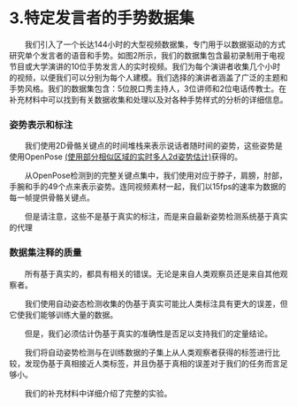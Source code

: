# 3.特定发言者的手势数据集
　　我们引入了一个长达144小时的大型视频数据集，专门用于以数据驱动的方式研究单个发言者的语音和手势。如图2所示，我们的数据集包含最初录制用于电视节目或大学演讲的10位手势发言人的实时视频。我们为每个演讲者收集几个小时的视频，以便我们可以分别为每个人建模。我们选择的演讲者涵盖了广泛的主题和手势风格。我们的数据集包含：5位脱口秀主持人，3位讲师和2位电话传教士。在补充材料中可以找到有关数据收集和处理以及对各种手势样式的分析的详细信息。

### 姿势表示和标注
　　我们使用2D骨骼关键点的时间堆栈来表示说话者随时间的姿势，这些姿势是使用OpenPose [(使用部分相似区域的实时多人2d姿势估计)](http://openaccess.thecvf.com/content_cvpr_2017/papers/Cao_Realtime_Multi-Person_2D_CVPR_2017_paper.pdf)获得的。

　　从OpenPose检测到的完整关键点集中，我们使用对应于脖子，肩膀，肘部，手腕和手的49个点来表示姿势。连同视频素材一起，我们以15fps的速率为数据的每一帧提供骨骼关键点。

　　但是请注意，这些不是基于真实的标注，而是来自最新姿势检测系统基于真实的代理

### 数据集注释的质量
　　所有基于真实的，都具有相关的错误。无论是来自人类观察员还是来自其他观察者。

　　我们使用自动姿态检测收集的伪基于真实可能比人类标注具有更大的误差，但它使我们能够训练大量的数据。

　　但是，我们必须估计伪基于真实的准确性是否足以支持我们的定量结论。

　　我们将自动姿势检测与在训练数据的子集上从人类观察者获得的标签进行比较，发现伪基于真相接近人类标签，并且伪基于真相的误差对于我们的任务而言足够小。

　　我们的补充材料中详细介绍了完整的实验。
